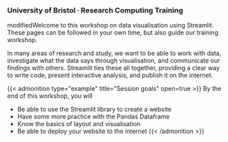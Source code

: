 ### University of Bristol ∙ Research Computing Training

modifiedWelcome to this workshop on data visualisation using Streamlit. These pages can be followed in your own time, but also guide our training workshop.

In many areas of research and study, we want to be able to work with data, investigate what the data says through visualisation, and communicate our findings with others. Streamlit ties these all together, providing a clear way to write code, present interactive analysis, and publish it on the internet.

{{< admonition type="example" title="Session goals" open=true >}}
By the end of this workshop, you will
- Be able to use the Streamlit library to create a website
- Have some more practice with the Pandas Dataframe
- Know the basics of layout and visualisation
- Be able to deploy your website to the internet
{{< /admonition >}}




